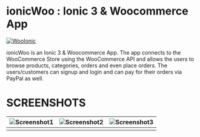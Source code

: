 # ionicWoo : Ionic 3 & Woocommerce App

[![WooIonic](http://image.prntscr.com/image/b9ca6de4976b4f42bb0a40aeb9df3cef.png)](https://www.udemy.com/ionic-3-apps-for-woocommerce-build-an-ecommerce-mobile-app/)

ionicWoo is an Ionic 3 & Woocommerce App. The app connects to the WooCommerce Store using the WooCommerce API and allows the users to browse products, categories, orders and even place orders. The users/customers can signup and login and can pay for their orders via PayPal as well. 

# SCREENSHOTS

| ![Screenshot1](http://via.placeholder.com/300x500) | ![Screenshot2](http://via.placeholder.com/300x500) | ![Screenshot3](http://via.placeholder.com/300x500) |
| ------ | ------ | ------ |
|  |  |  |